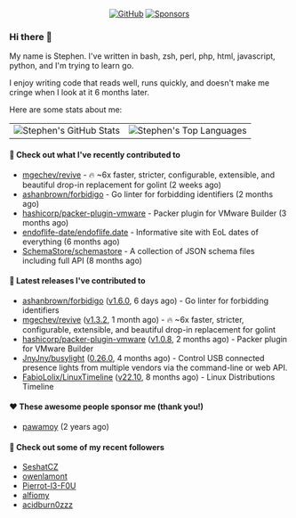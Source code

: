 <p align="center">
    <a href="https://github.com/StephenBrown2"><img src="https://img.shields.io/github/followers/StephenBrown2.svg?label=GitHub&style=social" alt="GitHub"></a>
    <a href="https://github.com/sponsors/StephenBrown2"><img src="https://img.shields.io/badge/Sponsors--_.svg?style=social&logo=github&logoColor=EA4AAA" alt="Sponsors"></a>
</p>

### Hi there 👋

My name is Stephen. I've written in bash, zsh, perl, php, html, javascript, python, and I'm trying to learn go.

I enjoy writing code that reads well, runs quickly, and doesn't make me cringe when I look at it 6 months later.

Here are some stats about me:

|     |     |
| --- | --- |
| ![Stephen's GitHub Stats](https://github-readme-stats.vercel.app/api?username=StephenBrown2&show_icons=true&count_private=true) | ![Stephen's Top Languages](https://github-readme-stats.vercel.app/api/top-langs/?username=StephenBrown2&layout=compact) |

#### 👷 Check out what I've recently contributed to

- [mgechev/revive](https://github.com/mgechev/revive) - 🔥 ~6x faster, stricter, configurable, extensible, and beautiful drop-in replacement for golint (2 weeks ago)
- [ashanbrown/forbidigo](https://github.com/ashanbrown/forbidigo) - Go linter for forbidding identifiers (2 months ago)
- [hashicorp/packer-plugin-vmware](https://github.com/hashicorp/packer-plugin-vmware) - Packer plugin for VMware Builder (3 months ago)
- [endoflife-date/endoflife.date](https://github.com/endoflife-date/endoflife.date) - Informative site with EoL dates of everything (6 months ago)
- [SchemaStore/schemastore](https://github.com/SchemaStore/schemastore) - A collection of JSON schema files including full API (8 months ago)



#### 🔭 Latest releases I've contributed to

- [ashanbrown/forbidigo](https://github.com/ashanbrown/forbidigo) ([v1.6.0](https://github.com/ashanbrown/forbidigo/releases/tag/v1.6.0), 6 days ago) - Go linter for forbidding identifiers
- [mgechev/revive](https://github.com/mgechev/revive) ([v1.3.2](https://github.com/mgechev/revive/releases/tag/v1.3.2), 1 month ago) - 🔥 ~6x faster, stricter, configurable, extensible, and beautiful drop-in replacement for golint
- [hashicorp/packer-plugin-vmware](https://github.com/hashicorp/packer-plugin-vmware) ([v1.0.8](https://github.com/hashicorp/packer-plugin-vmware/releases/tag/v1.0.8), 2 months ago) - Packer plugin for VMware Builder
- [JnyJny/busylight](https://github.com/JnyJny/busylight) ([0.26.0](https://github.com/JnyJny/busylight/releases/tag/0.26.0), 4 months ago) - Control USB connected presence lights from multiple vendors via the command-line or web API.
- [FabioLolix/LinuxTimeline](https://github.com/FabioLolix/LinuxTimeline) ([v22.10](https://github.com/FabioLolix/LinuxTimeline/releases/tag/v22.10), 8 months ago) - Linux Distributions Timeline

#### ❤️ These awesome people sponsor me (thank you!)

- [pawamoy](https://github.com/pawamoy) (2 years ago)

#### 👯 Check out some of my recent followers

- [SeshatCZ](https://github.com/SeshatCZ)
- [owenlamont](https://github.com/owenlamont)
- [Pierrot-l3-F0U](https://github.com/Pierrot-l3-F0U)
- [alfiomy](https://github.com/alfiomy)
- [acidburn0zzz](https://github.com/acidburn0zzz)


